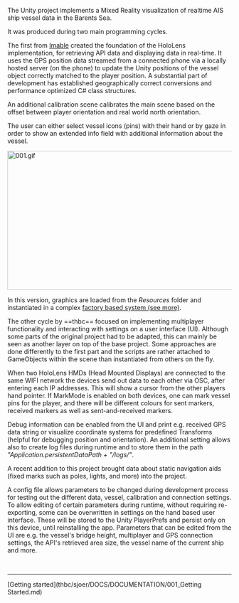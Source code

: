 The Unity project implements a Mixed Reality visualization of realtime AIS ship vessel data in the Barents Sea.

It was produced during two main programming cycles.

The first from [Imable](https://github.com/Imable/sjoer) created the foundation of the HoloLens implementation, for retrieving API data and displaying data in real-time. It uses the GPS position data streamed from a connected phone via a locally hosted server (on the phone) to update the Unity positions of the vessel object correctly matched to the player position. A substantial part of development has established geographically correct conversions and performance optimized C# class structures.

An additional calibration scene calibrates the main scene based on the offset between player orientation and real world north orientation.

The user can either select vessel icons (pins) with their hand or by gaze in order to show an extended info field with additional information about the vessel.

<img src="../_resources/001.gif" alt="001.gif" width="749" height="313" class="jop-noMdConv">

In this version, graphics are loaded from the *Resources* folder and instantiated in a complex [factory based system (see more)](../DOCUMENTATION/Scripts&Functions/factory%20based%20system.md).

The other cycle by ==thbc== focused on implementing multiplayer functionality and interacting with settings on a user interface (UI). Although some parts of the original project had to be adapted, this can mainly be seen as another layer on top of the base project. Some approaches are done differently to the first part and the scripts are rather attached to GameObjects within the scene than instantiated from others on the fly.

When two HoloLens HMDs (Head Mounted Displays) are connected to the same WIFI network the devices send out data to each other via OSC, after entering each IP addresses. This will show a cursor from the other players hand pointer. If MarkMode is enabled on both devices, one can mark vessel pins for the player, and there will be different colours for sent markers, received markers as well as sent-and-received markers.

Debug information can be enabled from the UI and print e.g. received GPS data string or visualize coordinate systems for predefined Transforms (helpful for debugging position and orientation). An additional setting allows also to create log files during runtime and to store them in the path *"Application.persistentDataPath + "/logs/"*.

A recent addition to this project brought data about static navigation aids (fixed marks such as poles, lights, and more) into the project.

A config file allows parameters to be changed during development process for testing out the different data, vessel, calibration and connection settings. To allow editing of certain parameters during runtime, without requiring re-exporting, some can be overwritten in settings on the hand based user interface. These will be stored to the Unity PlayerPrefs and persist only on this device, until reinstalling the app. Parameters that can be edited from the UI are e.g. the vessel's bridge height, multiplayer and GPS connection settings, the API's retrieved area size, the vessel name of the current ship and more.

&nbsp;

* * *

[Getting started](thbc/sjoer/DOCS/DOCUMENTATION/001_Getting Started.md)
